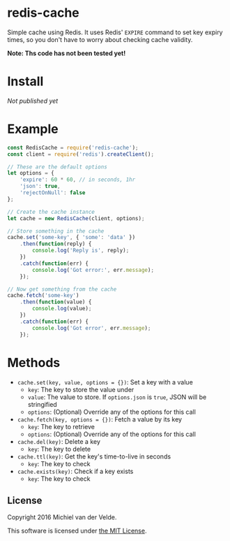 # redis-cache

Simple cache using Redis. It uses Redis' `EXPIRE` command to set key expiry times,
so you don't have to worry about checking cache validity.

**Note: Ths code has not been tested yet!**

# Install

_Not published yet_

# Example

```js
const RedisCache = require('redis-cache');
const client = require('redis').createClient();

// These are the default options
let options = {
	'expire': 60 * 60, // in seconds, 1hr
	'json': true,
	'rejectOnNull': false
};

// Create the cache instance
let cache = new RedisCache(client, options);

// Store something in the cache
cache.set('some-key', { 'some': 'data' })
	.then(function(reply) {
		console.log('Reply is', reply);
	})
	.catch(function(err) {
		console.log('Got error:', err.message);
	});

// Now get something from the cache
cache.fetch('some-key')
	.then(function(value) {
		console.log(value);
	})
	.catch(function(err) {
		console.log('Got error', err.message);
	});
```

# Methods

* `cache.set(key, value, options = {})`: Set a key with a value
  * `key`: The key to store the value under
  * `value`: The value to store. If `options.json` is `true`, JSON will be stringified
  * `options`: (Optional) Override any of the options for this call
* `cache.fetch(key, options = {})`: Fetch a value by its key
  * `key`: The key to retrieve
  * `options`: (Optional) Override any of the options for this call
* `cache.del(key)`: Delete a key
  * `key`: The key to delete
* `cache.ttl(key)`: Get the key's time-to-live in seconds
  * `key`: The key to check
* `cache.exists(key)`: Check if a key exists
  * `key`: The key to check

## License

Copyright 2016 Michiel van der Velde.

This software is licensed under [the MIT License](LICENSE).
